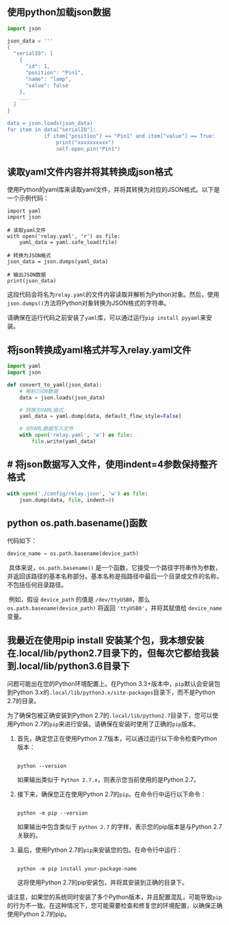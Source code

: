 ## 使用python加载json数据

```python
import json

json_data = '''
{
  "serialIO": [
    {
      "id": 1,
      "position": "Pin1",
      "name": "lamp",
      "value": false
    },
    ...
  ]
}

data = json.loads(json_data)
for item in data["serialIO"]:
            if item["position"] == "Pin1" and item["value"] == True:
                print("xxxxxxxxxx")
                self.open_pin("Pin1")
```

## 读取yaml文件内容并将其转换成json格式

使用Python的yaml库来读取yaml文件，并将其转换为对应的JSON格式。以下是一个示例代码：

```
import yaml
import json

# 读取yaml文件
with open('relay.yaml', 'r') as file:
    yaml_data = yaml.safe_load(file)

# 转换为JSON格式
json_data = json.dumps(yaml_data)

# 输出JSON数据
print(json_data)
```

这段代码会将名为`relay.yaml`的文件内容读取并解析为Python对象。然后，使用`json.dumps()`方法将Python对象转换为JSON格式的字符串。

请确保在运行代码之前安装了`yaml`库，可以通过运行`pip install pyyaml`来安装。

## 将json转换成yaml格式并写入relay.yaml文件

```py
import yaml
import json

def convert_to_yaml(json_data):
    # 解析JSON数据
    data = json.loads(json_data)

    # 转换为YAML格式
    yaml_data = yaml.dump(data, default_flow_style=False)

    # 将YAML数据写入文件
    with open('relay.yaml', 'w') as file:
        file.write(yaml_data)
```

## # 将json数据写入文件，使用indent=4参数保持整齐格式

```python
with open('./config/relay.json', 'w') as file:
    json.dump(data, file, indent=4)
```

## python  os.path.basename()函数

代码如下：

```py
device_name = os.path.basename(device_path)
```

​ 具体来说，`os.path.basename()` 是一个函数，它接受一个路径字符串作为参数，并返回该路径的基本名称部分。基本名称是指路径中最后一个目录或文件的名称，不包括任何目录路径。

​ 例如，假设 `device_path` 的值是 `/dev/ttyUSB0`，那么 `os.path.basename(device_path)` 将返回 `'ttyUSB0'`，并将其赋值给 `device_name` 变量。

## 我最近在使用pip install 安装某个包，我本想安装在.local/lib/python2.7目录下的，但每次它都给我装到.local/lib/python3.6目录下

问题可能出在您的Python环境配置上。在Python 3.3+版本中，`pip`默认会安装包到Python 3.x的`.local/lib/python3.x/site-packages`目录下，而不是Python 2.7的目录。

为了确保包被正确安装到Python 2.7的`.local/lib/python2.7`目录下，您可以使用Python 2.7的`pip`来进行安装。请确保在安装时使用了正确的`pip`版本。

1. 首先，确定您正在使用Python 2.7版本，可以通过运行以下命令检查Python版本：

   ```
   
   python --version
   ```

   如果输出类似于 `Python 2.7.x`，则表示您当前使用的是Python 2.7。

2. 接下来，确保您正在使用Python 2.7的`pip`。在命令行中运行以下命令：

   ```
   
   python -m pip --version
   ```

   如果输出中包含类似于 `python 2.7` 的字样，表示您的pip版本是与Python 2.7关联的。

3. 最后，使用Python 2.7的`pip`来安装您的包。在命令行中运行：

   ```
   
   python -m pip install your-package-name
   ```

   这将使用Python 2.7的pip安装包，并将其安装到正确的目录下。

请注意，如果您的系统同时安装了多个Python版本，并且配置混乱，可能导致`pip`的行为不一致。在这种情况下，您可能需要检查和修复您的环境配置，以确保正确使用Python 2.7的pip。
